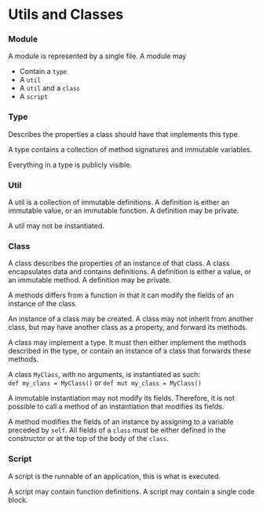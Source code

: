 # Utils and Classes

### Module

A module is represented by a single file. A module may

* Contain a `type`
* A `util`
* A `util` and a `class`
* A `script`

### Type

Describes the properties a class should have that implements this type.

A type contains a collection of method signatures and immutable variables.

Everything in a type is publicly visible.

### Util

A util is a collection of immutable definitions.
A definition is either an immutable value, or an immutable function.
A definition may be private.

A util may not be instantiated.

### Class

A class describes the properties of an instance of that class.
A class encapsulates data and contains definitions.
A definition is either a value, or an immutable method.
A definition may be private.

A methods differs from a function in that it can modify the fields of 
an instance of the class.

An instance of a class may be created.
A class may not inherit from another class, but may 
have another class as a property, and forward its methods.

A class may implement a type. It must then either implement the 
methods described in the type, or contain an instance of a class that 
forwards these methods.

A class `MyClass`, with no arguments, is instantiated as such:\
`def my_class = MyClass()` or `def mut my_class = MyClass()`

A immutable instantiation may not modify its fields. Therefore, it is
not possible to call a method of an instantiation that modifies its fields.

A method modifies the fields of an instance by assigning to a variable preceded
by `self`. All fields of a `class` must be either defined in the constructor
or at the top of the body of the `class`.

### Script

A script is the runnable of an application, this is what is executed.

A script may contain function definitions.
A script may contain a single code block.
